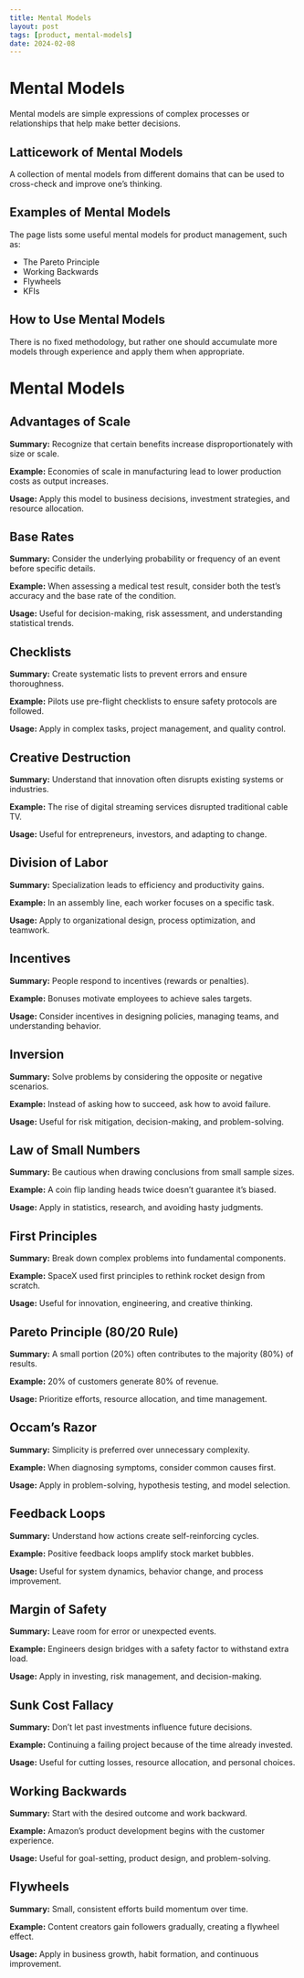 ```yaml
---
title: Mental Models
layout: post
tags: [product, mental-models]
date: 2024-02-08
---
```


# Mental Models

Mental models are simple expressions of complex processes or relationships that help make better decisions.

## Latticework of Mental Models

A collection of mental models from different domains that can be used to cross-check and improve one’s thinking.

## Examples of Mental Models

The page lists some useful mental models for product management, such as:

- The Pareto Principle
- Working Backwards
- Flywheels
- KFIs

## How to Use Mental Models

There is no fixed methodology, but rather one should accumulate more models through experience and apply them when appropriate.


# Mental Models

## Advantages of Scale

**Summary:** Recognize that certain benefits increase disproportionately with size or scale.

**Example:** Economies of scale in manufacturing lead to lower production costs as output increases.

**Usage:** Apply this model to business decisions, investment strategies, and resource allocation.

## Base Rates

**Summary:** Consider the underlying probability or frequency of an event before specific details.

**Example:** When assessing a medical test result, consider both the test’s accuracy and the base rate of the condition.

**Usage:** Useful for decision-making, risk assessment, and understanding statistical trends.

## Checklists

**Summary:** Create systematic lists to prevent errors and ensure thoroughness.

**Example:** Pilots use pre-flight checklists to ensure safety protocols are followed.

**Usage:** Apply in complex tasks, project management, and quality control.

## Creative Destruction

**Summary:** Understand that innovation often disrupts existing systems or industries.

**Example:** The rise of digital streaming services disrupted traditional cable TV.

**Usage:** Useful for entrepreneurs, investors, and adapting to change.

## Division of Labor

**Summary:** Specialization leads to efficiency and productivity gains.

**Example:** In an assembly line, each worker focuses on a specific task.

**Usage:** Apply to organizational design, process optimization, and teamwork.

## Incentives

**Summary:** People respond to incentives (rewards or penalties).

**Example:** Bonuses motivate employees to achieve sales targets.

**Usage:** Consider incentives in designing policies, managing teams, and understanding behavior.

## Inversion

**Summary:** Solve problems by considering the opposite or negative scenarios.

**Example:** Instead of asking how to succeed, ask how to avoid failure.

**Usage:** Useful for risk mitigation, decision-making, and problem-solving.

## Law of Small Numbers

**Summary:** Be cautious when drawing conclusions from small sample sizes.

**Example:** A coin flip landing heads twice doesn’t guarantee it’s biased.

**Usage:** Apply in statistics, research, and avoiding hasty judgments.

## First Principles

**Summary:** Break down complex problems into fundamental components.

**Example:** SpaceX used first principles to rethink rocket design from scratch.

**Usage:** Useful for innovation, engineering, and creative thinking.

## Pareto Principle (80/20 Rule)

**Summary:** A small portion (20%) often contributes to the majority (80%) of results.

**Example:** 20% of customers generate 80% of revenue.

**Usage:** Prioritize efforts, resource allocation, and time management.

## Occam’s Razor

**Summary:** Simplicity is preferred over unnecessary complexity.

**Example:** When diagnosing symptoms, consider common causes first.

**Usage:** Apply in problem-solving, hypothesis testing, and model selection.

## Feedback Loops

**Summary:** Understand how actions create self-reinforcing cycles.

**Example:** Positive feedback loops amplify stock market bubbles.

**Usage:** Useful for system dynamics, behavior change, and process improvement.

## Margin of Safety

**Summary:** Leave room for error or unexpected events.

**Example:** Engineers design bridges with a safety factor to withstand extra load.

**Usage:** Apply in investing, risk management, and decision-making.

## Sunk Cost Fallacy

**Summary:** Don’t let past investments influence future decisions.

**Example:** Continuing a failing project because of the time already invested.

**Usage:** Useful for cutting losses, resource allocation, and personal choices.

## Working Backwards

**Summary:** Start with the desired outcome and work backward.

**Example:** Amazon’s product development begins with the customer experience.

**Usage:** Useful for goal-setting, product design, and problem-solving.

## Flywheels

**Summary:** Small, consistent efforts build momentum over time.

**Example:** Content creators gain followers gradually, creating a flywheel effect.

**Usage:** Apply in business growth, habit formation, and continuous improvement.
